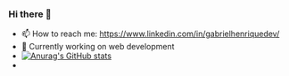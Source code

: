 ### Hi there 👋
- 📫 How to reach me: https://www.linkedin.com/in/gabrielhenriquedev/
- 🔭 Currently working on web development
- [![Anurag's GitHub stats](https://github-readme-stats.vercel.app/api?username=gabrielhsdev)](https://github.com/anuraghazra/github-readme-stats)
- 
<!--
**gabrielhsdev/gabrielhsdev** is a ✨ _special_ ✨ repository because its `README.md` (this file) appears on your GitHub profile.

Here are some ideas to get you started:

- 🔭 I’m currently working on ...
- 🌱 I’m currently learning ...
- 👯 I’m looking to collaborate on ...
- 🤔 I’m looking for help with ...
- 💬 Ask me about ...
- 📫 How to reach me: ...
- 😄 Pronouns: ...
- ⚡ Fun fact: ...
-->
